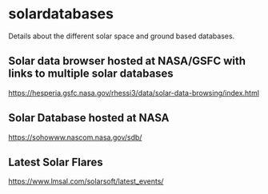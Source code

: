 # solardatabases
Details about the different solar space and ground based databases.

## Solar data browser hosted at NASA/GSFC with links to multiple solar databases
https://hesperia.gsfc.nasa.gov/rhessi3/data/solar-data-browsing/index.html

## Solar Database hosted at NASA
https://sohowww.nascom.nasa.gov/sdb/

## Latest Solar Flares
https://www.lmsal.com/solarsoft/latest_events/
